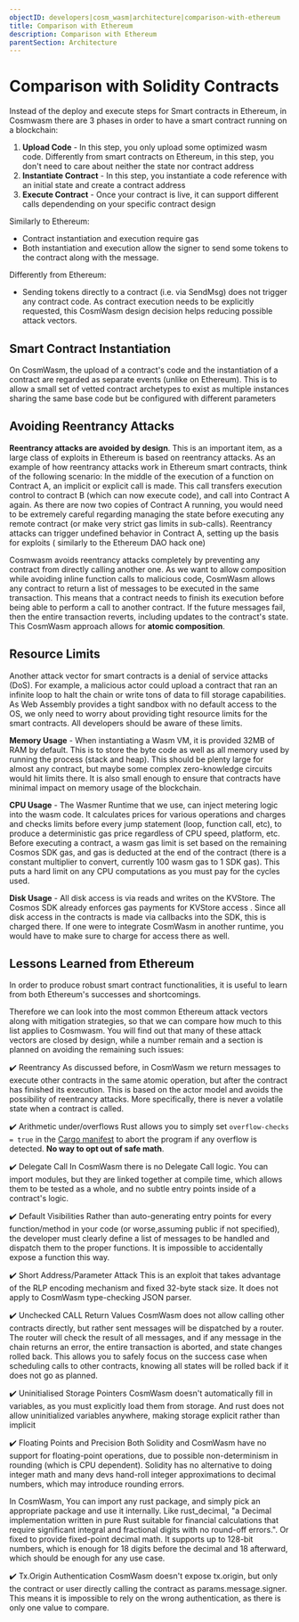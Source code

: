 ```yaml
---
objectID: developers|cosm_wasm|architecture|comparison-with-ethereum
title: Comparison with Ethereum
description: Comparison with Ethereum
parentSection: Architecture
---
```


# Comparison with Solidity Contracts
Instead of the deploy and execute steps for Smart contracts in Ethereum, in Cosmwasm there are 3 phases in order to have a smart contract running on a blockchain:

1) **Upload Code** - In this step, you only upload some optimized wasm code. Differently from smart contracts on Ethereum, in this step, you don't need to care about neither the state nor contract address
2) **Instantiate Contract** - In this step, you instantiate a code reference with an initial state and create a contract address
3) **Execute Contract** - Once your contract is live, it can support different calls dependending on your specific contract design

Similarly to Ethereum:
- Contract instantiation and execution require gas
- Both instantiation and execution allow the signer to send some tokens to the contract along with the message. 

Differently from Ethereum:
- Sending tokens directly to a contract (i.e. via SendMsg) does not trigger any contract code.
As contract execution needs to be explicitly requested, this CosmWasm design decision helps reducing possible attack vectors.


## Smart Contract Instantiation
On CosmWasm, the upload of a contract's code and the instantiation of a contract are regarded as separate events (unlike on Ethereum). This is to allow a small set of vetted contract archetypes to exist as multiple instances sharing the same base code but be configured with different parameters

## Avoiding Reentrancy Attacks
**Reentrancy attacks are avoided by design**. This is an important item, as a large class of exploits in Ethereum is based on reentrancy attacks. As an example of how reentrancy attacks work in Ethereum smart contracts, think of the following scenario:
In the middle of the execution of a function on Contract A, an implicit or explicit call is made. This call transfers execution control to contract B (which can now execute code), and call into Contract A again. As there are now two copies of Contract A running, you would need to be extremely careful regarding managing the state before executing any remote contract (or make very strict gas limits in sub-calls). Reentrancy attacks can trigger undefined behavior in Contract A, setting up the basis for exploits ( similarly to the Ethereum DAO hack one)

Cosmwasm avoids reentrancy attacks completely by preventing any contract from directly calling another one. As we want to allow composition while avoiding inline function calls to malicious code, CosmWasm allows any contract to return a list of messages to be executed in the same transaction. This means that a contract needs to finish its execution before being able to perform a call to another contract. If the future messages fail, then the entire transaction reverts, including updates to the contract's state. This CosmWasm approach allows for **atomic composition**.

## Resource Limits
Another attack vector for smart contracts is a denial of service attacks (DoS). For example, a malicious actor could upload a contract that ran an infinite loop to halt the chain or write tons of data to fill storage capabilities. As Web Assembly provides a tight sandbox with no default access to the OS, we only need to worry about providing tight resource limits for the smart contracts. All developers should be aware of these limits.

**Memory Usage** - When instantiating a Wasm VM, it is provided 32MB of RAM by default. This is to store the byte code as well as all memory used by running the process (stack and heap). This should be plenty large for almost any contract, but maybe some complex zero-knowledge circuits would hit limits there. It is also small enough to ensure that contracts have minimal impact on memory usage of the blockchain.

**CPU Usage** - The Wasmer Runtime that we use, can inject metering logic into the wasm code. It calculates prices for various operations and charges and checks limits before every jump statement (loop, function call, etc), to produce a deterministic gas price regardless of CPU speed, platform, etc. Before executing a contract, a wasm gas limit is set based on the remaining Cosmos SDK gas, and gas is deducted at the end of the contract (there is a constant multiplier to convert, currently 100 wasm gas to 1 SDK gas). This puts a hard limit on any CPU computations as you must pay for the cycles used.

**Disk Usage** - All disk access is via reads and writes on the KVStore. The Cosmos SDK already enforces gas payments for KVStore access . Since all disk access in the contracts is made via callbacks into the SDK, this is charged there. If one were to integrate CosmWasm in another runtime, you would have to make sure to charge for access there as well.

## Lessons Learned from Ethereum
In order to produce robust smart contract functionalities, it is useful to learn from both Ethereum's successes and shortcomings.

Therefore we can look into the most common Ethereum attack vectors along with mitigation strategies, so that we can compare how much to this list applies to Cosmwasm. You will find out that many of these attack vectors are closed by design, while a number remain and a section is planned on avoiding the remaining such issues:

✔️ Reentrancy
As discussed before, in CosmWasm we return messages to execute other contracts in the same atomic operation, but after the contract has finished its execution. This is based on the actor model and avoids the possibility of reentrancy attacks. More specifically, there is never a volatile state when a contract is called.

✔️ Arithmetic under/overflows
Rust allows you to simply set `overflow-checks = true` in the [Cargo manifest](https://doc.rust-lang.org/cargo/reference/manifest.html#the-profile-sections) to abort the program if any overflow is detected. **No way to opt out of safe math**.


✔️ Delegate Call
In CosmWasm there is no Delegate Call logic. You can import modules, but they are linked together at compile time, which allows them to be tested as a whole, and no subtle entry points inside of a contract's logic.

✔️ Default Visibilities
Rather than auto-generating entry points for every function/method in your code (or worse,assuming public if not specified), the developer must clearly define a list of messages to be handled and dispatch them to the proper functions. It is impossible to accidentally expose a function this way.


✔️ Short Address/Parameter Attack
This is an exploit that takes advantage of the RLP encoding mechanism and fixed 32-byte stack size. It does not apply to CosmWasm type-checking JSON parser.

✔️ Unchecked CALL Return Values
CosmWasm does not allow calling other contracts directly, but rather sent messages will be dispatched by a router. The router will check the result of all messages, and if any message in the chain returns an error, the entire transaction is aborted, and state changes rolled back. This allows you to safely focus on the success case when scheduling calls to other contracts, knowing all states will be rolled back if it does not go as planned.


✔️ Uninitialised Storage Pointers
CosmWasm doesn't automatically fill in variables, as you must explicitly load them from storage. And rust does not allow uninitialized variables anywhere, making storage explicit rather than implicit

✔️ Floating Points and Precision
Both Solidity and CosmWasm have no support for floating-point operations, due to possible non-determinism in rounding (which is CPU dependent). Solidity has no alternative to doing integer math and many devs hand-roll integer approximations to decimal numbers, which may introduce rounding errors.

In CosmWasm, You can import any rust package, and simply pick an appropriate package and use it internally. Like rust_decimal, "a Decimal implementation written in pure Rust suitable for financial calculations that require significant integral and fractional digits with no round-off errors.". Or fixed to provide fixed-point decimal math. It supports up to 128-bit numbers, which is enough for 18 digits before the decimal and 18 afterward, which should be enough for any use case.

✔️ Tx.Origin Authentication
CosmWasm doesn't expose tx.origin, but only the contract or user directly calling the contract as params.message.signer. This means it is impossible to rely on the wrong authentication, as there is only one value to compare.

